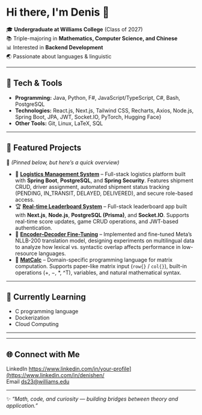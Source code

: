 # Hi there, I'm Denis 👋

🎓 **Undergraduate at Williams College** (Class of 2027)  
📚 Triple-majoring in **Mathematics, Computer Science, and Chinese**  
📊 Interested in **Backend Development**  
🌏 Passionate about languages & linguistic

---

## 🔧 Tech & Tools
- **Programming:** Java, Python, F\#, JavaScript/TypeScript, C\#, Bash, PostgreSQL
- **Technologies:** React.js, Next.js, Tailwind CSS, Recharts, Axios, Node.js, Spring Boot, JPA, JWT, Socket.IO, PyTorch, Hugging Face}
- **Other Tools:** Git, Linux, LaTeX, SQL 

---

## 🚀 Featured Projects
📌 *(Pinned below, but here’s a quick overview)* 

- 🚚 **[Logistics Management System](https://github.com/denishen0000/Logistics-Management-System)** – Full-stack logistics platform built with **Spring Boot**, **PostgreSQL**, and **Spring Security**. Features shipment CRUD, driver assignment, automated shipment status tracking (PENDING, IN_TRANSIT, DELAYED, DELIVERED), and secure role-based access.
- 🏆 **[Real-time Leaderboard System](https://github.com/denishen0000/Real-time-Leaderboard-System)** – Full-stack leaderboard app built with **Next.js**, **Node.js**, **PostgreSQL (Prisma)**, and **Socket.IO**. Supports real-time score updates, game CRUD operations, and JWT-based authentication.
- 🤖 **[Encoder–Decoder Fine-Tuning](https://github.com/denishen0000/encoder-decoder-finetuning)** – Implemented and fine-tuned Meta’s NLLB-200 translation model, designing experiments on multilingual data to analyze how lexical vs. syntactic overlap affects performance in low-resource languages.
- 🔢 **[MatCalc](https://github.com/denishen0000/MatCalc)** – Domain-specific programming language for matrix computation. Supports paper-like matrix input (`row{}` / `col{}`), built-in operations (+, −, *, ^T), variables, and natural mathematical syntax.

---

## 🌱 Currently Learning
- C programming language
- Dockerization
- Cloud Computing

---


---

## 🌐 Connect with Me
LinkedIn https://www.linkedin.com/in/your-profile](https://www.linkedin.com/in/denishen/  
Email ds23@williams.edu

---
✨ *“Math, code, and curiosity — building bridges between theory and application.”*
